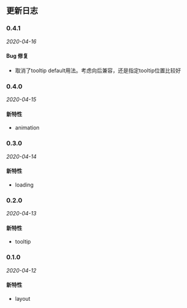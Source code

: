 ## 更新日志

### 0.4.1

*2020-04-16*

#### Bug 修复

- 取消了tooltip default用法。考虑向后兼容，还是指定tooltip位置比较好

### 0.4.0

*2020-04-15*

#### 新特性

- animation

### 0.3.0

*2020-04-14*

#### 新特性

- loading

### 0.2.0

*2020-04-13*

#### 新特性

- tooltip

### 0.1.0

*2020-04-12*

#### 新特性

- layout